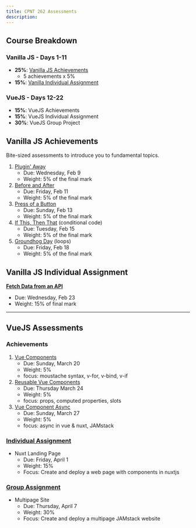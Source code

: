 ```yaml
---
title: CPNT 262 Assessments
description:
---
```


<aside class="sidebar">

## Course Breakdown

### Vanilla JS - Days 1-11

- **25%**: [Vanilla JS Achievements](#vanilla-js-achievements)
  - 5 achievements x 5%
- **15%**: [Vanilla Individual Assignment](vanilla-jS-individual-assignment)

### VueJS - Days 12-22

- **15%**: VueJS Achievements
- **15%**: VueJS Individual Assignment
- **30%**: VueJS Group Project

</aside>

<section class="content">

## Vanilla JS Achievements

Bite-sized assessments to introduce you to fundamental topics.

1. [Plugin' Away](/cpnt-262/assignments/achievement-1)
   - Due: Wednesday, Feb 9
   - Weight: 5% of the final mark
2. [Before and After](/cpnt-262/assignments/achievement-2)
   - Due: Friday, Feb 11
   - Weight: 5% of the final mark
3. [Press of a Button](/cpnt-262/assignments/achievement-3)
   - Due: Sunday, Feb 13
   - Weight: 5% of the final mark
4. [If This, Then That](/cpnt-262/assignments/achievement-4) (conditional code)
   - Due: Tuesday, Feb 15
   - Weight: 5% of the final mark
5. [Groundhog Day](/cpnt-262/assignments/achievement-5) (loops)
   - Due: Friday, Feb 18
   - Weight: 5% of the final mark

## Vanilla JS Individual Assignment

**[Fetch Data from an API](/cpnt-262/assignments/assignment-1)**

- Due: Wednesday, Feb 23
- Weight: 15% of final mark

---

## VueJS Assessments

### Achievements

1. [Vue Components](/content/cpnt-262/assignments/achievement-6.md)
   - Due: Sunday, March 20
   - Weight: 5%
   - focus: moustache syntax, v-for, v-bind, v-if
2. [Reusable Vue Components](/content/cpnt-262/assignments/achievement-7.md)
   - Due: Thursday March 24
   - Weight: 5%
   - focus: props, computed properties, slots
3. [Vue Component Async](/content/cpnt-262/assignments/achievement-8.md)
   - Due: Sunday, March 27
   - Weight: 5%
   - focus: async in vue & nuxt, JAMstack

### [Individual Assignment](/content/cpnt-262/assignments/assignment-2.md)

- Nuxt Landing Page
  - Due: Friday, April 1
  - Weight: 15%
  - Focus: Create and deploy a web page with components in nuxtjs

### [Group Assignment](/content/cpnt-262/assignments/assignment-3.md)

- Multipage Site
  - Due: Thursday, April 7
  - Weight: 30%
  - Focus: Create and deploy a multipage JAMstack website

</section>
